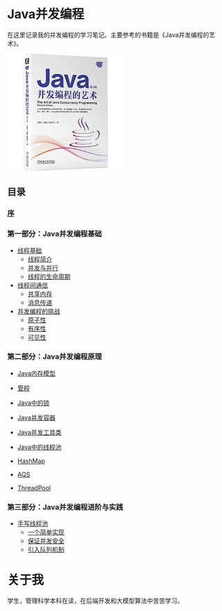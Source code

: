 # Java并发编程

在这里记录我的并发编程的学习笔记。主要参考的书籍是《Java并发编程的艺术》。

![Java并发编程的艺术](/img/Java并发编程的艺术.png)

## 目录

### [序](preface.md)

### 第一部分：Java并发编程基础

- [线程基础](01线程基础.md)
    - [线程简介](01线程基础.md#线程简介)
    - [并发与并行](01线程基础.md#并发与并行)
    - [线程的生命周期](01线程基础.md#线程的生命周期)
- [线程间通信](02线程间通信.md)
    - [共享内存](02线程间通信.md#共享内存)
    - [消息传递](02线程间通信.md#消息传递)
- [并发编程的挑战](03并发编程的挑战.md)
    - [原子性](03并发编程的挑战.md#原子性)
    - [有序性](03并发编程的挑战.md#有序性)
    - [可见性](03并发编程的挑战.md#可见性)

### 第二部分：Java并发编程原理

- [Java内存模型]()
- [管程]()
- [Java中的锁]()
- [Java并发容器]()
- [Java并发工具类]()
- [Java中的线程池]()

- [HashMap](HashMap.md)
- [AQS](AQS.md)
- [ThreadPool](ThreadPool.md)

### 第三部分：Java并发编程进阶与实践

- [手写线程池]()
    - [一个简单实现]()
    - [保证并发安全]()
    - [引入队列机制]()

# 关于我

学生，管理科学本科在读，在后端开发和大模型算法中苦苦学习。
